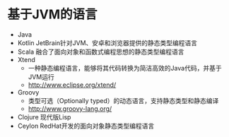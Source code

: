 # 基于JVM的语言

- Java
- Kotlin JetBrain针对JVM、安卓和浏览器提供的静态类型编程语言
- Scala 融合了面向对象和函数式编程思想的静态类型编程语言
- Xtend
    - 一种静态编程语言，能够将其代码转换为简洁高效的Java代码，并基于JVM运行
    - http://www.eclipse.org/xtend/
- Groovy
    - 类型可选（Optionally typed）的动态语言，支持静态类型和静态编译
    - http://www.groovy-lang.org/
- Clojure 现代版Lisp
- Ceylon RedHat开发的面向对象静态类型编程语言    
